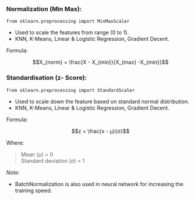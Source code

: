 ### Normalization (Min Max):
```
from sklearn.preprocessing import MinMaxScaler
```
- Used to scale the features from range (0 to 1).
- KNN, K-Means, Linear & Logistic Regression, Gradient Decent.
  
Formula:

$$X_{norm} = \frac{X - X_{min}}{X_{max} -X_{min}}$$


### Standardisation (z- Score):
```
from sklearn.preprocessing import StandardScaler
```
- Used to scale down the feature based on standard normal distribution.
- KNN, K-Means, Linear & Logistic Regression, Gradient Decent.
  
Formula:

$$z = \frac{x - μ}{σ}$$

Where:
> Mean $(μ)$ = 0 \
> Standard deviation $(σ)$ = 1

$Note$:
- BatchNormalization is also used in neural network for increasing the training speed. 
